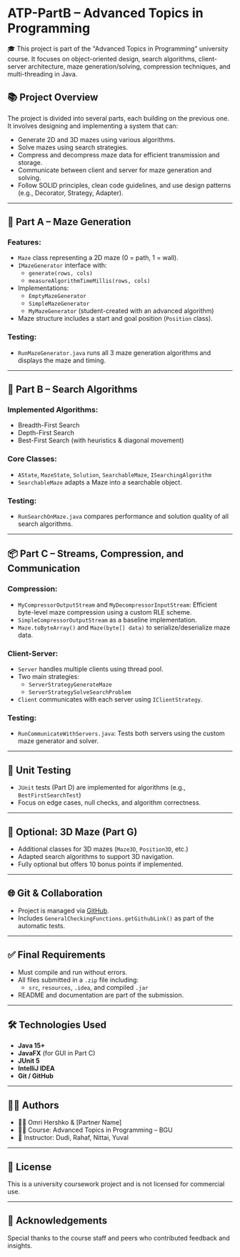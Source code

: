 # ATP-PartB – Advanced Topics in Programming

🎓 This project is part of the "Advanced Topics in Programming" university course. It focuses on object-oriented design, search algorithms, client-server architecture, maze generation/solving, compression techniques, and multi-threading in Java.

## 📚 Project Overview

The project is divided into several parts, each building on the previous one. It involves designing and implementing a system that can:

- Generate 2D and 3D mazes using various algorithms.
- Solve mazes using search strategies.
- Compress and decompress maze data for efficient transmission and storage.
- Communicate between client and server for maze generation and solving.
- Follow SOLID principles, clean code guidelines, and use design patterns (e.g., Decorator, Strategy, Adapter).

---

## 🧩 Part A – Maze Generation

### Features:
- `Maze` class representing a 2D maze (0 = path, 1 = wall).
- `IMazeGenerator` interface with:
  - `generate(rows, cols)`
  - `measureAlgorithmTimeMillis(rows, cols)`
- Implementations:
  - `EmptyMazeGenerator`
  - `SimpleMazeGenerator`
  - `MyMazeGenerator` (student-created with an advanced algorithm)
- Maze structure includes a start and goal position (`Position` class).

### Testing:
- `RunMazeGenerator.java` runs all 3 maze generation algorithms and displays the maze and timing.

---

## 🧠 Part B – Search Algorithms

### Implemented Algorithms:
- Breadth-First Search
- Depth-First Search
- Best-First Search (with heuristics & diagonal movement)

### Core Classes:
- `AState`, `MazeState`, `Solution`, `SearchableMaze`, `ISearchingAlgorithm`
- `SearchableMaze` adapts a Maze into a searchable object.

### Testing:
- `RunSearchOnMaze.java` compares performance and solution quality of all search algorithms.

---

## 📦 Part C – Streams, Compression, and Communication

### Compression:
- `MyCompressorOutputStream` and `MyDecompressorInputStream`: Efficient byte-level maze compression using a custom RLE scheme.
- `SimpleCompressorOutputStream` as a baseline implementation.
- `Maze.toByteArray()` and `Maze(byte[] data)` to serialize/deserialize maze data.

### Client-Server:
- `Server` handles multiple clients using thread pool.
- Two main strategies:
  - `ServerStrategyGenerateMaze`
  - `ServerStrategySolveSearchProblem`
- `Client` communicates with each server using `IClientStrategy`.

### Testing:
- `RunCommunicateWithServers.java`: Tests both servers using the custom maze generator and solver.

---

## 🧪 Unit Testing

- `JUnit` tests (Part D) are implemented for algorithms (e.g., `BestFirstSearchTest`)
- Focus on edge cases, null checks, and algorithm correctness.

---

## 🧱 Optional: 3D Maze (Part G)

- Additional classes for 3D mazes (`Maze3D`, `Position3D`, etc.)
- Adapted search algorithms to support 3D navigation.
- Fully optional but offers 10 bonus points if implemented.

---

## 🌐 Git & Collaboration

- Project is managed via [GitHub](https://github.com/omrihershko/ATP-PartB).
- Includes `GeneralCheckingFunctions.getGithubLink()` as part of the automatic tests.

---

## ✅ Final Requirements

- Must compile and run without errors.
- All files submitted in a `.zip` file including:
  - `src`, `resources`, `.idea`, and compiled `.jar`
- README and documentation are part of the submission.

---

## 🛠 Technologies Used

- **Java 15+**
- **JavaFX** (for GUI in Part C)
- **JUnit 5**
- **IntelliJ IDEA**
- **Git / GitHub**

---

## 👨‍💻 Authors

- 🧑‍💻 Omri Hershko & [Partner Name]
- 👨‍🏫 Course: Advanced Topics in Programming – BGU
- 🧪 Instructor: Dudi, Rahaf, Nittai, Yuval

---

## 📜 License

This is a university coursework project and is not licensed for commercial use.

---

## 🙏 Acknowledgements

Special thanks to the course staff and peers who contributed feedback and insights.
